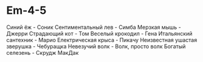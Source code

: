 # Em-4-5
Синий ёж - Соник
Сентиментальный лев - Симба
Мерзкая мышь - Джерри
Страдающий кот - Том
Веселый крокодил - Гена
Итальянский сантехник - Марио
Електрическая крыса - Пикачу
Неизвестная ушастая зверушка - Чебуращка
Невезучий волк - Волк, просто волк
Богатый селезень - Скрудж МакДак